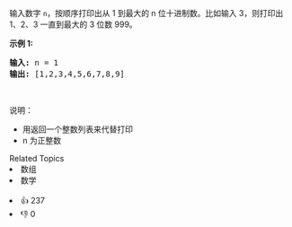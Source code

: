 <p>输入数字 <code>n</code>，按顺序打印出从 1 到最大的 n 位十进制数。比如输入 3，则打印出 1、2、3 一直到最大的 3 位数 999。</p>

<p><strong>示例 1:</strong></p>

<pre><strong>输入:</strong> n = 1
<strong>输出:</strong> [1,2,3,4,5,6,7,8,9]
</pre>

<p>&nbsp;</p>

<p>说明：</p>

<ul> 
 <li>用返回一个整数列表来代替打印</li> 
 <li>n 为正整数</li> 
</ul>

<div><div>Related Topics</div><div><li>数组</li><li>数学</li></div></div><br><div><li>👍 237</li><li>👎 0</li></div>